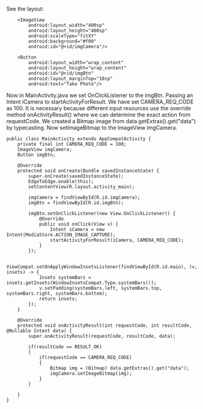 See the layout:
```
    <ImageView
        android:layout_width="400sp"
        android:layout_height="400sp"
        android:scaleType="fitXY"
        android:background="#f00"
        android:id="@+id/imgCamera"/>

    <Button
        android:layout_width="wrap_content"
        android:layout_height="wrap_content"
        android:id="@+id/imgBtn"
        android:layout_marginTop="10sp"
        android:text="Take Photo"/>
```
Now in MainActivity.java we set OnClickListener to the imgBtn.
Passing an Intent iCamera to startActivityForResult.
We have set CAMERA_REQ_CODE as 100. It is necessary because different
input resources use the override method onActivityResult() where
we can determine the exact action from requestCode.
We created a Bitmap image from data.getExtras().get("data") by typecasting.
Now setImageBitmap to the ImageView imgCamera.
 
```
public class MainActivity extends AppCompatActivity {
    private final int CAMERA_REQ_CODE = 100;
    ImageView imgCamera;
    Button imgBtn;

    @Override
    protected void onCreate(Bundle savedInstanceState) {
        super.onCreate(savedInstanceState);
        EdgeToEdge.enable(this);
        setContentView(R.layout.activity_main);

        imgCamera = findViewById(R.id.imgCamera);
        imgBtn = findViewById(R.id.imgBtn);

        imgBtn.setOnClickListener(new View.OnClickListener() {
            @Override
            public void onClick(View v) {
                Intent iCamera = new Intent(MediaStore.ACTION_IMAGE_CAPTURE);
                startActivityForResult(iCamera, CAMERA_REQ_CODE);
            }
        });

        ViewCompat.setOnApplyWindowInsetsListener(findViewById(R.id.main), (v, insets) -> {
            Insets systemBars = insets.getInsets(WindowInsetsCompat.Type.systemBars());
            v.setPadding(systemBars.left, systemBars.top, systemBars.right, systemBars.bottom);
            return insets;
        });
    }

    @Override
    protected void onActivityResult(int requestCode, int resultCode, @Nullable Intent data) {
        super.onActivityResult(requestCode, resultCode, data);

        if(resultCode == RESULT_OK)
        {
            if(requestCode == CAMERA_REQ_CODE)
            {
                Bitmap img = (Bitmap) data.getExtras().get("data");
                imgCamera.setImageBitmap(img);
            }
        }

    }
}
```
